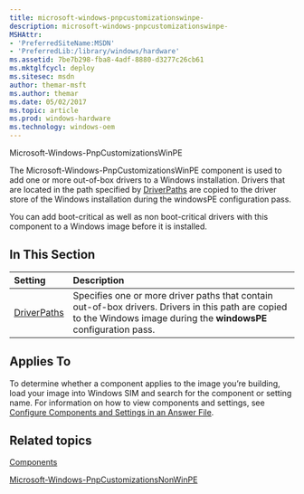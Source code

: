 ```yaml
---
title: microsoft-windows-pnpcustomizationswinpe-
description: microsoft-windows-pnpcustomizationswinpe-
MSHAttr:
- 'PreferredSiteName:MSDN'
- 'PreferredLib:/library/windows/hardware'
ms.assetid: 7be7b298-fba8-4adf-8880-d3277c26cb61
ms.mktglfcycl: deploy
ms.sitesec: msdn
author: themar-msft
ms.author: themar
ms.date: 05/02/2017
ms.topic: article
ms.prod: windows-hardware
ms.technology: windows-oem
---
```

Microsoft-Windows-PnpCustomizationsWinPE

The Microsoft-Windows-PnpCustomizationsWinPE component is used to add one or more out-of-box drivers to a Windows installation. Drivers that are located in the path specified by [DriverPaths](microsoft-windows-pnpcustomizationswinpe-driverpaths.md) are copied to the driver store of the Windows installation during the windowsPE configuration pass.

You can add boot-critical as well as non boot-critical drivers with this component to a Windows image before it is installed.

## In This Section

| Setting                 | Description                                                                           |
|:------------------------|:--------------------------------------------------------------------------------------|
| [DriverPaths](microsoft-windows-pnpcustomizationswinpe-driverpaths.md) | Specifies one or more driver paths that contain out-of-box drivers. Drivers in this path are copied to the Windows image during the <strong>windowsPE</strong> configuration pass. |

## Applies To

To determine whether a component applies to the image you’re building, load your image into Windows SIM and search for the component or setting name. For information on how to view components and settings, see [Configure Components and Settings in an Answer File](https://docs.microsoft.com/en-us/windows-hardware/customize/desktop/wsim/configure-components-and-settings-in-an-answer-file).

## Related topics

[Components](components-b-unattend.md)

[Microsoft-Windows-PnpCustomizationsNonWinPE](microsoft-windows-pnpcustomizationsnonwinpe.md)
